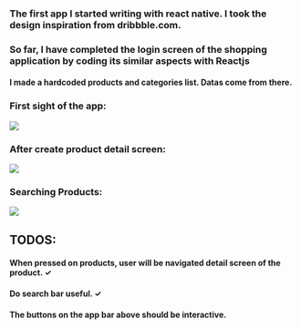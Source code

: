 ### The first app I started writing with react native. I took the design inspiration from dribbble.com. 
### So far, I have completed the login screen of the shopping application by coding its similar aspects with Reactjs

#### I made a hardcoded products and categories list. Datas come from there.

### First sight of the app:

<img src="https://i.giphy.com/media/Dvvf7E7pOeqofdRwRe/giphy.webp" />

### After create product detail screen:

<img src="https://i.giphy.com/media/KCoCoynes52KyD6SSX/giphy.webp" />

### Searching Products:

<img src="https://media1.giphy.com/media/3MOAIKpsPtqmkPWWRP/giphy.gif?cid=790b761135d4f7226b2352dc4c9b4eea09d735ec8a573730&rid=giphy.gif&ct=g" />

## TODOS:
 #### When pressed on products, user will be navigated detail screen of the product. ✓ 
 #### Do search bar useful. ✓ 
 #### The buttons on the app bar above should be interactive.
  
